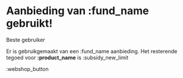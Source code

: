# Aanbieding van :fund_name gebruikt!

Beste gebruiker

Er is gebruikgemaakt van een :fund_name aanbieding. 
Het resterende tegoed voor **:product_name** is :subsidy_new_limit
&nbsp;  

:webshop_button